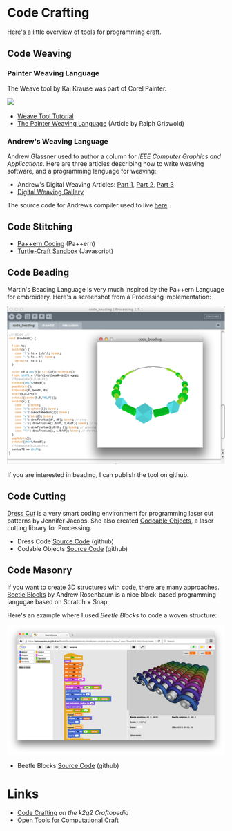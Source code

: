 Code Crafting
=============

Here's a little overview of tools for programming craft. 

## Code Weaving ##

### Painter Weaving Language ###

The Weave tool by Kai Krause was part of Corel Painter.

![](https://web.archive.org/web/20150111174306/http://www.robinwood.com/Catalog/Technical/OtherTuts/Painter/WeaveImages/Weaves07-EditDialogB.jpg)

* [Weave Tool Tutorial](http://www.robinwood.com/Catalog/Technical/OtherTuts/Painter/PainterWeaves1.html)
* [The Painter Weaving Language](https://www.cs.arizona.edu/patterns/weaving/webdocs/gre_pwl.pdf) (Article by Ralph Griswold)

### Andrew's Weaving Language ###

Andrew Glassner used to author a column for *IEEE Computer Graphics and Applications*. Here are three articles describing how to write weaving software, and a programming language for weaving:

* Andrew's Digital Weaving Articles: [Part 1](http://www.glassner.com/wp-content/uploads/2014/04/CG-CGA-PDF-02-11-Digital-Weaving-1-Nov02.pdf), [Part 2](http://www.glassner.com/wp-content/uploads/2014/04/CG-CGA-PDF-03-01-Digital-Weaving-2-Jan03.pdf), [Part 3](http://www.glassner.com/wp-content/uploads/2014/04/CG-CGA-PDF-03-03-Digial-Weaving-3-Mar03.pdf)
* [Digital Weaving Gallery](http://www.glassner.com/creative/art/digital-work/digital-weaving/)

The source code for Andrews compiler used to live [here](http://www.glassner.com/glassner/cg/cga/freeware/AWL.cs).

## Code Stitching ##

* [Pa++ern Coding](http://www.rzm-dev.com/pattern/) (Pa++ern)
* [Turtle-Craft Sandbox](https://github.com/bitcraftlab/turtlecraft) (Javascript)

## Code Beading ##

Martin's Beading Language is very much inspired by the Pa++ern Language for embroidery. Here's a screenshot from a Processing Implementation:

![](code-beading-600.png)

If you are interested in beading, I can publish the tool on github.

## Code Cutting ##

[Dress Cut](http://web.media.mit.edu/~jacobsj/thesis/?page_id=80) is a very smart coding environment for programming laser cut patterns by Jennifer Jacobs. She also created [Codeable Objects](http://web.media.mit.edu/~jacobsj/#_codeable_objects), a laser cutting library for Processing.

* Dress Code [Source Code](https://github.com/pixelmaid/DressCode_v0.5) (github)
* Codable Objects [Source Code](https://github.com/pixelmaid/Codeable_Objects) (github)


## Code Masonry ##

If you want to create 3D structures with code, there are many approaches.  
[Beetle Blocks](http://www.beetleblocks.com) by Andrew Rosenbaum is a nice block-based programming langugae based on Scratch + Snap.

Here's an example where I used *Beetle Blocks* to code a woven structure:

![](beetle-blocks.png)

* Beetle Blocks [Source Code](https://github.com/ericrosenbaum/BeetleBlocks) (github)


# Links #

* [Code Crafting](http://www.k2g2.org/wiki:code_crafting) *on the k2g2 Craftopedia*
* [Open Tools for Computational Craft](http://www.bitcraftlab.com/talks/meshcon2014/html5)



